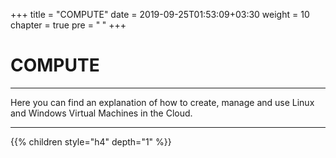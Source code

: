 +++
title = "COMPUTE"
date = 2019-09-25T01:53:09+03:30
weight = 10
chapter = true
pre = "<b>      </b>"
+++

# **COMPUTE**
____
Here you can find an explanation of how to create, manage and use Linux and Windows Virtual Machines in the Cloud.
____

{{% children style="h4" depth="1" %}}



